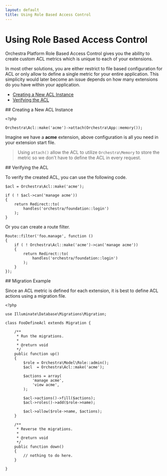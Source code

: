 ```yaml
---
layout: default
title: Using Role Based Access Control
---
```


Using Role Based Access Control
==============

Orchestra Platform Role Based Access Control gives you the ability to create custom ACL metrics which is unique to each of your extensions. 

In most other solutions, you are either restrict to file based configuration for ACL or only allow to define a single metric for your entire application. This simplicity would later become an issue depends on how many extensions do you have within your application.

* [Creating a New ACL Instance](#creating)
* [Verifying the ACL](#verifying)

<article id="creating">
## Creating a New ACL Instance

	<?php
	
    Orchestra\Acl::make('acme')->attach(Orchestra\App::memory());

Imagine we have a **acme** extension, above configuration is all you need in your extension start file.

> Using `attach()` allow the ACL to utilize `Orchestra\Memory` to store the metric so we don't have to define the ACL in every request.

</article>

<article id="verifying">
## Verifying the ACL

To verify the created ACL, you can use the following code.

	$acl = Orchestra\Acl::make('acme');
	
	if ( ! $acl->can('manage acme')) 
	{
		return Redirect::to(
			handles('orchestra/foundation::login')
		);
	}
	
Or you can create a route filter.

	Route::filter('foo.manage', function ()
	{
		if ( ! Orchestra\Acl::make('acme')->can('manage acme'))
		{
			return Redirect::to(
				handles('orchestra/foundation::login')
			);
		}
	});

</article>

<article id="migration-example">
## Migration Example

Since an ACL metric is defined for each extension, it is best to define ACL actions using a migration file.

	<?php
	
	use Illuminate\Database\Migrations\Migration;

	class FooDefineAcl extends Migration {
		
		/**
	 	 * Run the migrations.
	     *
	 	 * @return void
	 	 */
		public function up()
		{
			$role = Orchestra\Model\Role::admin();
			$acl  = Orchestra\Acl::make('acme');
			
			$actions = array(
				'manage acme',
				'view acme',
			);

			$acl->actions()->fill($actions);
			$acl->roles()->add($role->name);
			
			$acl->allow($role->name, $actions);
		}
		
		/**
	 	 * Reverse the migrations.
	     *
	 	 * @return void
	 	 */
		public function down()
		{
			// nothing to do here.
		}
	
	}